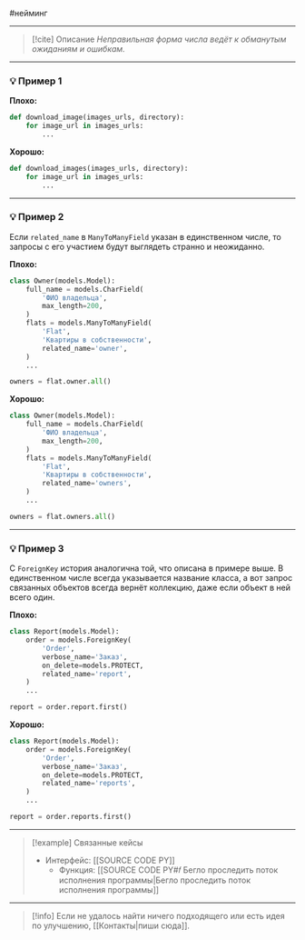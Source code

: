 #нейминг 
***

> [!cite] Описание
>_Неправильная форма числа ведёт к обманутым ожиданиям и ошибкам._

***
### 💡 Пример 1


**Плохо:**
```python
def download_image(images_urls, directory):
	for image_url in images_urls:
		...
```

**Хорошо:**
```python
def download_images(images_urls, directory):
	for image_url in images_urls:
		...
```

***
### 💡 Пример 2
Если `related_name` в `ManyToManyField` указан в единственном числе, то запросы с его участием будут выглядеть странно и неожиданно.

**Плохо:**
```python
class Owner(models.Model):
	full_name = models.CharField(
		'ФИО владельца',
		max_length=200,
	)
	flats = models.ManyToManyField(
		'Flat',
		'Квартиры в собственности',
		related_name='owner',
	)
	...
```

```python
owners = flat.owner.all()
```

**Хорошо:**
```python
class Owner(models.Model):
	full_name = models.CharField(
		'ФИО владельца',
		max_length=200,
	)
	flats = models.ManyToManyField(
		'Flat',
		'Квартиры в собственности',
		related_name='owners',
	)
	...
```

```python
owners = flat.owners.all()
```

***
### 💡 Пример 3
С `ForeignKey` история аналогична той, что описана в примере выше.  В единственном числе всегда указывается название класса, а вот запрос связанных объектов всегда вернёт коллекцию, даже если объект в ней всего один.

**Плохо:**
```python
class Report(models.Model):
	order = models.ForeignKey(
		'Order',
		verbose_name='Заказ',
		on_delete=models.PROTECT,
		related_name='report',
	)
	...
```

```python
report = order.report.first()
```

**Хорошо:**
```python
class Report(models.Model):
	order = models.ForeignKey(
		'Order',
		verbose_name='Заказ',
		on_delete=models.PROTECT,
		related_name='reports',
	)
	...
```

```python
report = order.reports.first()
```

***

> [!example] Связанные кейсы
>- Интерфейс: [[SOURCE CODE PY]]
>	- Функция: [[SOURCE CODE PY#𝑓 Бегло проследить поток исполнения программы|Бегло проследить поток исполнения программы]]

***

> [!info]
> Если не удалось найти ничего подходящего или есть идея по улучшению, [[Контакты|пиши сюда]].

